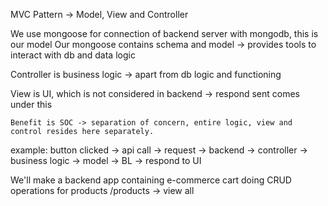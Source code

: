 MVC Pattern -> Model, View and Controller

We use mongoose for connection of backend server with mongodb, this is our model
Our mongoose contains schema and model -> provides tools to interact with db and data logic

Controller is business logic -> apart from db logic and functioning 

View is UI, which is not considered in backend -> respond sent comes under this

    Benefit is SOC -> separation of concern, entire logic, view and control resides here separately.

example: 
    button clicked -> api call -> request -> backend -> controller -> business logic -> model -> BL -> respond to UI

We'll make a backend app containing e-commerce cart doing CRUD operations for products
    /products -> view all